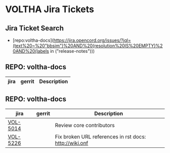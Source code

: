 VOLTHA Jira Tickets
===================

Jira Ticket Search
------------------

- [repo:voltha-docs](https://jira.opencord.org/issues/?jql=(text%20~%20"bbsim")%20AND%20(resolution%20IS%20EMPTY)%20AND%20(labels in ("release-notes")))


REPO: voltha-docs
-----------------
    
| jira | gerrit | Description |
| -----| ------ | ------------|


REPO: voltha-docs
-----------------

| jira | gerrit | Description |
| -----| ------ | ------------|
| [VOL-5014](https://jira.opencord.org/browse/VOL-5014) | | Review core contributors |
| [VOL-5226](https://jira.opencord.org/browse/VOL-5226) | | Fix broken URL references in rst docs: http://wiki.onf |